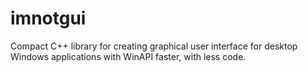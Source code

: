 # imnotgui
Compact C++ library for creating graphical user interface for desktop Windows applications with WinAPI faster, with less code.
